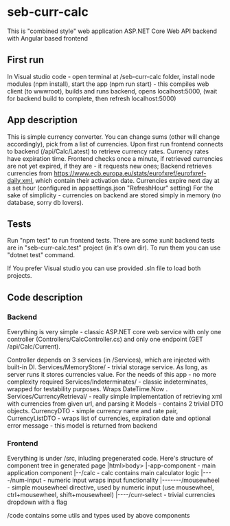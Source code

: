 # seb-curr-calc

This is "combined style" web application ASP.NET Core Web API backend with Angular based frontend

## First run

In Visual studio code - open terminal at /seb-curr-calc folder,
install node modules (npm install),
start the app (npm run start) - this compiles web client (to wwwroot), builds and runs backend, opens localhost:5000,
(wait for backend build to complete, then refresh localhost:5000)

## App description

This is simple currency converter. You can change sums (other will change accordingly), pick from a list of currencies.
Upon first run frontend connects to backend (/api/Calc/Latest) to retrieve currency rates.
Currency rates have expiration time. Frontend checks once a minute, if retrieved currencies are not yet expired, if they are - it requests new ones;
Backend retrieves currencies from https://www.ecb.europa.eu/stats/eurofxref/eurofxref-daily.xml, which contain their activation date.
Currencies expire next day at a set hour (configured in appsettings.json "RefreshHour" setting)
For the sake of simplicity - currencies on backend are stored simply in memory (no database, sorry db lovers).

## Tests

Run "npm test" to run frontend tests.
There are some xunit backend tests are in "seb-curr-calc.test" project (in it's own dir).
To run them you can use "dotnet test" command.

If You prefer Visual studio you can use provided .sln file to load both projects.

## Code description
### Backend
Everything is very simple - classic ASP.NET core web service with only one controller (Controllers/CalcController.cs) and only one endpoint (GET /api/Calc/Current).

Controller depends on 3 services (in /Services), which are injected with built-in DI.
Services/MemoryStore/ - trivial storage service. As long, as server runs it stores currencies value. For the needs of this app - no more complexity required
Services/Indeterminates/ - classic indeterminates, wrapped for testability purposes. Wraps DateTime.Now .
Services/CurrencyRetrieval/ - really simple implementation of retrieving xml with currencies from given url, and parsing it
Models - contains 2 trivial DTO objects. CurrencyDTO - simple currency name and rate pair, CurrencyListDTO - wraps list of currencies, expiration date and optional error message - this model is returned from backend

### Frontend
Everything is under /src, inluding pregenerated code.
Here's structure of component tree in generated page
|html>body>
|-app-component     - main application component
|--/calc            - calc contains main calculator logic
|----/num-input     - numeric input wraps input functionality
|-------/mousewheel - simple mousewheel directive, used by numeric input (use mousewheel, ctrl+mousewheel, shift+mousewheel)
|----/curr-select   - trivial currencies dropdown with a flag
 
/code contains some utils and types used by above components



